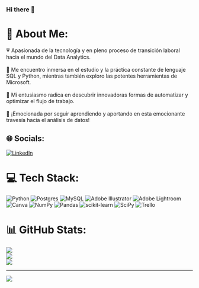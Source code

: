 ### Hi there 👋
# 💫 About Me:
💗 Apasionada de la tecnología y en pleno proceso de transición laboral hacia el mundo del Data Analytics.<br><br>🐍 Me encuentro inmersa en el estudio y la práctica constante de lenguaje SQL y Python, mientras también exploro las potentes herramientas de Microsoft.<br><br>🌱 Mi entusiasmo radica en descubrir innovadoras formas de automatizar y optimizar el flujo de trabajo.<br><br>🌙 ¡Emocionada por seguir aprendiendo y aportando en esta emocionante travesía hacia el análisis de datos!


## 🌐 Socials:
[![LinkedIn](https://img.shields.io/badge/LinkedIn-%230077B5.svg?logo=linkedin&logoColor=white)](https://linkedin.com/in/https://www.linkedin.com/in/vigee-carolina-rojas/) 

# 💻 Tech Stack:
![Python](https://img.shields.io/badge/python-3670A0?style=for-the-badge&logo=python&logoColor=ffdd54) ![Postgres](https://img.shields.io/badge/postgres-%23316192.svg?style=for-the-badge&logo=postgresql&logoColor=white) ![MySQL](https://img.shields.io/badge/mysql-%2300f.svg?style=for-the-badge&logo=mysql&logoColor=white) ![Adobe Illustrator](https://img.shields.io/badge/adobeillustrator-%23FF9A00.svg?style=for-the-badge&logo=adobeillustrator&logoColor=white) ![Adobe Lightroom](https://img.shields.io/badge/Adobe%20Lightroom-31A8FF.svg?style=for-the-badge&logo=Adobe%20Lightroom&logoColor=white) ![Canva](https://img.shields.io/badge/Canva-%2300C4CC.svg?style=for-the-badge&logo=Canva&logoColor=white) ![NumPy](https://img.shields.io/badge/numpy-%23013243.svg?style=for-the-badge&logo=numpy&logoColor=white) ![Pandas](https://img.shields.io/badge/pandas-%23150458.svg?style=for-the-badge&logo=pandas&logoColor=white) ![scikit-learn](https://img.shields.io/badge/scikit--learn-%23F7931E.svg?style=for-the-badge&logo=scikit-learn&logoColor=white) ![SciPy](https://img.shields.io/badge/SciPy-%230C55A5.svg?style=for-the-badge&logo=scipy&logoColor=%white) ![Trello](https://img.shields.io/badge/Trello-%23026AA7.svg?style=for-the-badge&logo=Trello&logoColor=white)
# 📊 GitHub Stats:
![](https://github-readme-stats.vercel.app/api?username=vigeecarolina&theme=city_light&hide_border=false&include_all_commits=false&count_private=false)<br/>
![](https://github-readme-streak-stats.herokuapp.com/?user=vigeecarolina&theme=city_light&hide_border=false)<br/>
![](https://github-readme-stats.vercel.app/api/top-langs/?username=vigeecarolina&theme=city_light&hide_border=false&include_all_commits=false&count_private=false&layout=compact)

---
[![](https://visitcount.itsvg.in/api?id=vigeecarolina&icon=0&color=0)](https://visitcount.itsvg.in)

<!-- Proudly created with GPRM ( https://gprm.itsvg.in ) -->
